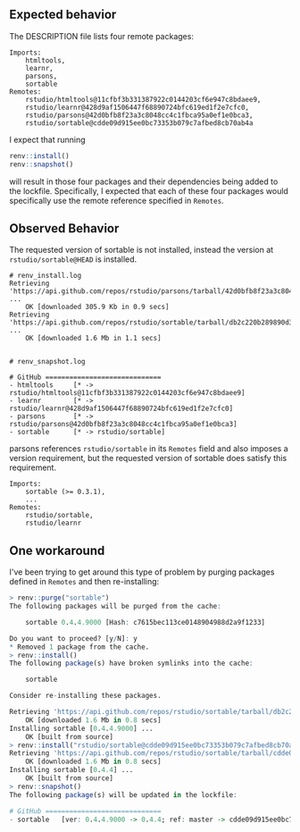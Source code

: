 ## Expected behavior

The DESCRIPTION file lists four remote packages:

```
Imports:
    htmltools,
    learnr,
    parsons,
    sortable
Remotes: 
    rstudio/htmltools@11cfbf3b331387922c0144203cf6e947c8bdaee9,
    rstudio/learnr@428d9af1506447f68890724bfc619ed1f2e7cfc0,
    rstudio/parsons@42d0bfb8f23a3c8048cc4c1fbca95a0ef1e0bca3,
    rstudio/sortable@cdde09d915ee0bc73353b079c7afbed8cb70ab4a
```

I expect that running 

```r
renv::install()
renv::snapshot()
```

will result in those four packages and their dependencies being added to the lockfile. Specifically, I expected that each of these four packages would specifically use the remote reference specified in `Remotes`.

## Observed Behavior

The requested version of sortable is not installed, instead the version at `rstudio/sortable@HEAD` is installed.

```
# renv_install.log
Retrieving 'https://api.github.com/repos/rstudio/parsons/tarball/42d0bfb8f23a3c8048cc4c1fbca95a0ef1e0bca3' ...
	OK [downloaded 305.9 Kb in 0.9 secs]
Retrieving 'https://api.github.com/repos/rstudio/sortable/tarball/db2c220b289890d3cd65efcf3a0ab682681e2989' ...
	OK [downloaded 1.6 Mb in 1.1 secs]
	
```

```
# renv_snapshot.log

# GitHub =============================
- htmltools     [* -> rstudio/htmltools@11cfbf3b331387922c0144203cf6e947c8bdaee9]
- learnr        [* -> rstudio/learnr@428d9af1506447f68890724bfc619ed1f2e7cfc0]
- parsons       [* -> rstudio/parsons@42d0bfb8f23a3c8048cc4c1fbca95a0ef1e0bca3]
- sortable      [* -> rstudio/sortable]
```

parsons references `rstudio/sortable` in its `Remotes` field and also imposes a version requirement, but the requested version of sortable does satisfy this requirement.

```
Imports:
    sortable (>= 0.3.1),
    ...
Remotes: 
    rstudio/sortable,
    rstudio/learnr
```

## One workaround

I've been trying to get around this type of problem by purging packages defined in `Remotes` and then re-installing:

```r
> renv::purge("sortable")
The following packages will be purged from the cache:

	sortable 0.4.4.9000 [Hash: c7615bec113ce0148904988d2a9f1233]

Do you want to proceed? [y/N]: y
* Removed 1 package from the cache.
> renv::install()
The following package(s) have broken symlinks into the cache:

	sortable

Consider re-installing these packages.

Retrieving 'https://api.github.com/repos/rstudio/sortable/tarball/db2c220b289890d3cd65efcf3a0ab682681e2989' ...
	OK [downloaded 1.6 Mb in 0.8 secs]
Installing sortable [0.4.4.9000] ...
	OK [built from source]
> renv::install("rstudio/sortable@cdde09d915ee0bc73353b079c7afbed8cb70ab4a")
Retrieving 'https://api.github.com/repos/rstudio/sortable/tarball/cdde09d915ee0bc73353b079c7afbed8cb70ab4a' ...
	OK [downloaded 1.6 Mb in 0.8 secs]
Installing sortable [0.4.4] ...
	OK [built from source]
> renv::snapshot()
The following package(s) will be updated in the lockfile:

# GitHub =============================
- sortable   [ver: 0.4.4.9000 -> 0.4.4; ref: master -> cdde09d915ee0bc73353b079c7afbed8cb70ab4a; sha: db2c220b -> cdde09d9]
```
